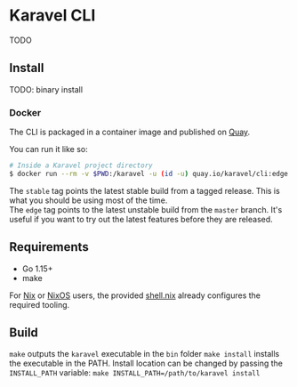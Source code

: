 # Karavel CLI

TODO

## Install

TODO: binary install

### Docker

The CLI is packaged in a container image and published on [Quay](https://quay.io/karavel/cli).

You can run it like so:

```bash
# Inside a Karavel project directory
$ docker run --rm -v $PWD:/karavel -u (id -u) quay.io/karavel/cli:edge render
```

The `stable` tag points the latest stable build from a tagged release. This is what you should be using most of the time.  
The `edge` tag points to the latest unstable build from the `master` branch. It's useful if you want to try out the latest
features before they are released.

## Requirements

- Go 1.15+
- make

For [Nix] or [NixOS] users, the provided [shell.nix](../shell.nix) already configures the required tooling.

## Build

`make` outputs the `karavel` executable in the `bin` folder
`make install` installs the executable in the PATH. Install location can be changed by passing the `INSTALL_PATH` variable:
`make INSTALL_PATH=/path/to/karavel install`

[Nix]: https://nixos.org/explore.html
[NixOS]: https://nixos.org
